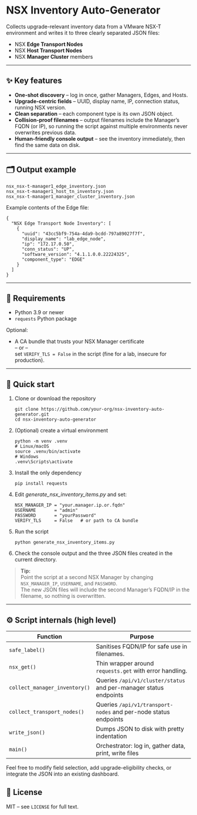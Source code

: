 # NSX Inventory Auto-Generator

Collects upgrade-relevant inventory data from a VMware NSX-T environment and writes it to three clearly separated JSON files:

* NSX **Edge Transport Nodes**
* NSX **Host Transport Nodes**
* NSX **Manager Cluster** members

---

## ✨ Key features

* **One-shot discovery** – log in once, gather Managers, Edges, and Hosts.
* **Upgrade-centric fields** – UUID, display name, IP, connection status, running NSX version.
* **Clean separation** – each component type is its own JSON object.
* **Collision-proof filenames** – output filenames include the Manager’s FQDN (or IP), so running the script against multiple environments never overwrites previous data.
* **Human-friendly console output** – see the inventory immediately, then find the same data on disk.

---

## 🗂 Output example

    nsx_nsx-t-manager1_edge_inventory.json
    nsx_nsx-t-manager1_host_tn_inventory.json
    nsx_nsx-t-manager1_manager_cluster_inventory.json

Example contents of the Edge file:

    {
      "NSX Edge Transport Node Inventory": [
        {
          "uuid": "43cc5bf9-754a-4da9-bcdd-797a89027f7f",
          "display_name": "lab_edge_node",
          "ip": "172.17.0.50",
          "conn_status": "UP",
          "software_version": "4.1.1.0.0.22224325",
          "component_type": "EDGE"
        }
      ]
    }

---

## 🔧 Requirements

* Python 3.9 or newer  
* `requests` Python package

Optional:

* A CA bundle that trusts your NSX Manager certificate  
  – or –  
  set `VERIFY_TLS = False` in the script (fine for a lab, insecure for production).

---

## 🚀 Quick start

1. Clone or download the repository  

       git clone https://github.com/your-org/nsx-inventory-auto-generator.git
       cd nsx-inventory-auto-generator

2. (Optional) create a virtual environment  

       python -m venv .venv
       # Linux/macOS
       source .venv/bin/activate
       # Windows
       .venv\Scripts\activate

3. Install the only dependency  

       pip install requests

4. Edit *generate_nsx_inventory_items.py* and set:  

       NSX_MANAGER_IP = "your.manager.ip.or.fqdn"
       USERNAME       = "admin"
       PASSWORD       = "yourPassword"
       VERIFY_TLS     = False   # or path to CA bundle

5. Run the script  

       python generate_nsx_inventory_items.py

6. Check the console output and the three JSON files created in the current directory.

> **Tip:**  
> Point the script at a second NSX Manager by changing `NSX_MANAGER_IP`, `USERNAME`, and `PASSWORD`.  
> The new JSON files will include the second Manager’s FQDN/IP in the filename, so nothing is overwritten.

---

## ⚙️ Script internals (high level)

| Function                              | Purpose                                                           |
|---------------------------------------|-------------------------------------------------------------------|
| `safe_label()`                        | Sanitises FQDN/IP for safe use in filenames.                      |
| `nsx_get()`                           | Thin wrapper around `requests.get` with error handling.           |
| `collect_manager_inventory()`         | Queries `/api/v1/cluster/status` and per-manager status endpoints |
| `collect_transport_nodes()`           | Queries `/api/v1/transport-nodes` and per-node status endpoints   |
| `write_json()`                        | Dumps JSON to disk with pretty indentation                        |
| `main()`                              | Orchestrator: log in, gather data, print, write files             |

Feel free to modify field selection, add upgrade-eligibility checks, or integrate the JSON into an existing dashboard.

## 📝 License

MIT – see `LICENSE` for full text.

